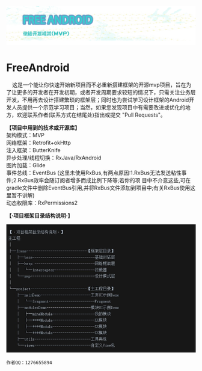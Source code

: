 ![](https://github.com/lixiangbin/FreeAndroid/blob/master/附件/titleLogo.jpg)

# FreeAndroid  

   <p>&nbsp;&nbsp;&nbsp;&nbsp;这是一个能让你快速开始新项目而不必重新搭建框架的开源mvp项目，旨在为了让更多的开发者在开发初期，或者开发周期要求较短的情况下，只需关注业务层开发，不用再去设计搭建繁琐的框架层；同时也为尝试学习设计框架的Android开发人员提供一个示范学习项目；当然，如果您发现项目中有需要改进或优化的地方，欢迎联系作者(联系方式在结尾处)指出或提交 "Pull Requests"。</p>

**【项目中用到的技术或开源库】**  
架构模式：MVP  
网络框架：Retrofit+okHttp  
注入框架：ButterKnife  
异步处理/线程切换：RxJava/RxAndroid  
图片加载：Glide  
事件总线：EventBus (这里未使用RxBus,有两点原因:1.RxBus无法发送粘性事件;2.RxBus效率会随订阅者增多而成比例下降等;若你的项
                    目中不介意这些,可在gradle文件中删除EventBus引用,并将RxBus文件添加到项目中;有关RxBus使用这里暂不讲解)  
动态权限库：RxPermissions2




**【·项目框架目录结构说明·】**

![](https://github.com/lixiangbin/FreeAndroid/blob/master/附件/目录.jpg)

    作者QQ：1276655894
 
